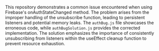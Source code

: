 This repository demonstrates a common issue encountered when using Firebase's onAuthStateChanged method.  The problem arises from the improper handling of the unsubscribe function, leading to persistent listeners and potential memory leaks.  The `authBug.js` file showcases the erroneous code, while `authBugSolution.js` provides the corrected implementation.  The solution emphasizes the importance of consistently unsubscribing from listeners within the useEffect cleanup function to prevent resource exhaustion.